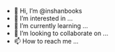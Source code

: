 - 👋 Hi, I’m @inshanbooks
- 👀 I’m interested in ...
- 🌱 I’m currently learning ...
- 💞️ I’m looking to collaborate on ...
- 📫 How to reach me ...

<!---
inshanbooks/inshanbooks is a ✨ special ✨ repository because its `README.md` (this file) appears on your GitHub profile.
You can click the Preview link to take a look at your changes.
--->
